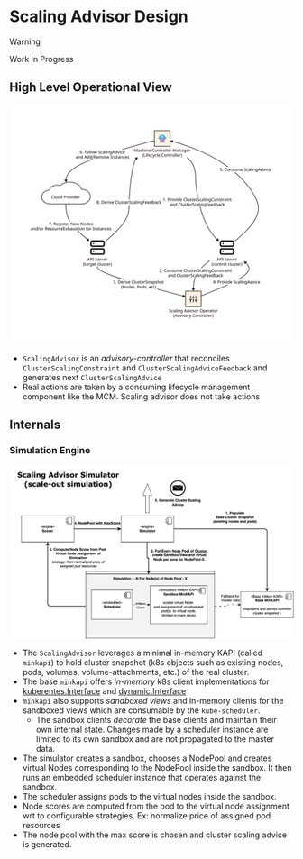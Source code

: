 # Scaling Advisor Design 

> [!WARNING]
> Work In Progress 

## High Level Operational View

![High Level Operational View](./assets/high-level.svg)

- `ScalingAdvisor` is an *advisory-controller* that reconciles `ClusterScalingConstraint` and `ClusterScalingAdviceFeedback` and generates next `ClusterScalingAdvice`
- Real actions are taken by a consuming lifecycle management component like the MCM. Scaling advisor does not take actions



## Internals

### Simulation Engine 

![Node Pool Simulation](./assets/scaling-advisor-simulator.svg)

- The `ScalingAdvisor` leverages a minimal in-memory KAPI (called `minkapi`) to hold cluster snapshot (k8s objects such as existing nodes, pods, volumes, volume-attachments, etc.) of the real cluster.
- The base `minkapi` offers *in-memory* k8s client implementations for [kuberentes.Interface](https://pkg.go.dev/k8s.io/client-go/kubernetes#Interface) and [dynamic.Interface](https://pkg.go.dev/k8s.io/client-go/dynamic#Interface) 
- `minkapi` also supports *sandboxed views* and in-memory clients for the sandboxed views which are consumable by the `kube-scheduler`. 
  - The sandbox clients *decorate* the base clients and maintain their own internal state. Changes made by a scheduler instance are limited to its own sandbox and are not propagated to the master data.
- The simulator creates a sandbox, chooses a NodePool and creates virtual Nodes corresponding to the NodePool inside the sandbox. It then runs an embedded scheduler instance that operates against the sandbox.
- The scheduler assigns pods to the virtual nodes inside the sandbox.
- Node scores are computed from the pod to the virtual node assignment wrt to configurable strategies. Ex: normalize price of assigned pod resources
- The node pool with the max score is chosen and cluster scaling advice is generated.
